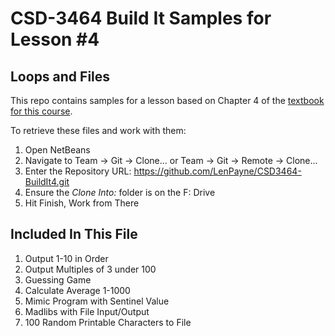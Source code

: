 # CSD-3464 Build It Samples for Lesson #4
## Loops and Files

This repo contains samples for a lesson based on Chapter 4 of the [textbook for this course](http://www.pearsonhighered.com/educator/product/Starting-Out-with-Java-Early-Objects/0132855836.page#resources).

To retrieve these files and work with them:

1. Open NetBeans
2. Navigate to Team -> Git -> Clone... or Team -> Git -> Remote -> Clone...
3. Enter the Repository URL: https://github.com/LenPayne/CSD3464-BuildIt4.git
4. Ensure the *Clone Into:* folder is on the F: Drive
5. Hit Finish, Work from There

## Included In This File

1. Output 1-10 in Order
2. Output Multiples of 3 under 100
3. Guessing Game
4. Calculate Average 1-1000
5. Mimic Program with Sentinel Value
6. Madlibs with File Input/Output
7. 100 Random Printable Characters to File